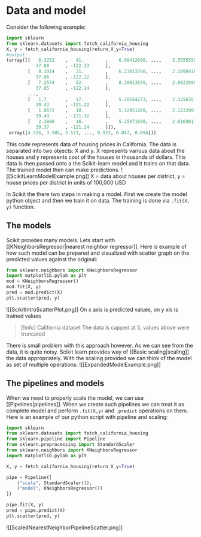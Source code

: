 # Data and model
Consider the following example:
```python
import sklearn
from sklearn.datasets import fetch_california_housing
X, y = fetch_california_housing(return_X_y=True)
#output:
(array([[   8.3252    ,   41.        ,    6.98412698, ...,    2.55555556,
           37.88      , -122.23      ],
        [   8.3014    ,   21.        ,    6.23813708, ...,    2.10984183,
           37.86      , -122.22      ],
        [   7.2574    ,   52.        ,    8.28813559, ...,    2.80225989,
           37.85      , -122.24      ],
        ...,
        [   1.7       ,   17.        ,    5.20554273, ...,    2.3256351 ,
           39.43      , -121.22      ],
        [   1.8672    ,   18.        ,    5.32951289, ...,    2.12320917,
           39.43      , -121.32      ],
        [   2.3886    ,   16.        ,    5.25471698, ...,    2.61698113,
           39.37      , -121.24      ]]),
 array([4.526, 3.585, 3.521, ..., 0.923, 0.847, 0.894]))
```
This code represents data of housing prices in California. The data is separated into two objects: X and y. X represents various data about the houses and y represents cost of the houses in thousands of dollars. This data is then passed onto a the Scikit-learn model and it trains on that data. The trained model then can make predictions.
![[ScikitLearnModelExample.png]]
X = data about houses per district, y = house prices per district in units of 100,000 USD

In Scikit the there two steps in making a model. First we create the model python object and then we train it on data. The training is done via `.fit(X, y)` function.
## The models
Scikit provides many models. Lets start with [[KNeighborsRegressor|nearest neighbor regressor]]. Here is example of how such model can be prepared and visualized with scatter graph on the predicted values against the original:
```python
from sklearn.neighbors import KNeighborsRegressor
import matplotlib.pylab as plt
mod = KNeighborsRegressor()
mod.fit(X, y)
pred = mod.predict(X)
plt.scatter(pred, y)
```
![[ScikitIntroScatterPlot.png]]
On x axis is predicted values, on y xis is trained values
> [!info] California dataset
> The data is capped at 5, values above were truncated

There is small problem with this approach however. As we can see from the data, it is quite noisy. Scikit learn provides way of [[Basic scaling|scaling]] the data appropriately. With the scaling provided we can think of the model as set of multiple operations:
![[ExpandedModelExample.png]]
## The pipelines and models
When we need to properly scale the model, we can use [[Pipelines|pipelines]]. When we create such pipelines we can treat it as complete model and perform `.fit(X,y)` and `.predict` operations on them. Here is an example of our python script with pipeline and scaling:
```python
import sklearn
from sklearn.datasets import fetch_california_housing
from sklearn.pipeline import Pipeline
from sklearn.preprocessing import StandardScaler
from sklearn.neighbors import KNeighborsRegressor
import matplotlib.pylab as plt

X, y = fetch_california_housing(return_X_y=True)

pipe = Pipeline([
	("scale", StandardScaler()),
	("model", KNeighborsRegressor())
])

pipe.fit(X, y)
pred = pipe.predict(X)
plt.scatter(pred, y)
```
![[ScaledNearestNeighborPipelineScatter.png]]